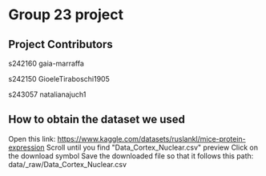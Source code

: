 # Group 23 project

## Project Contributors
s242160 gaia-marraffa

s242150 GioeleTiraboschi1905

s243057 natalianajuch1


## How to obtain the dataset we used
Open this link: https://www.kaggle.com/datasets/ruslankl/mice-protein-expression
Scroll until you find "Data_Cortex_Nuclear.csv" preview
Click on the download symbol 
Save the downloaded file so that it follows this path: data/_raw/Data_Cortex_Nuclear.csv